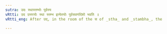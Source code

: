 ```yaml
---
sutra: उदः स्थास्तम्भोः पूर्वस्य
vRtti: उद उत्तरयोः स्था स्तम्भ इत्येतयोः पूर्वसवर्णादेशो भवति ॥
vRtti_eng: After उद्, in the room of the स of _stha_ and _stambha_, the substitute is a letter belonging to the class of the prior (i.e. a dental is substituted for this स) ॥

---
```

